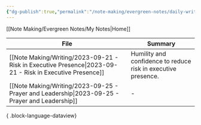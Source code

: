 ```yaml
---
{"dg-publish":true,"permalink":"/note-making/evergreen-notes/daily-writing-challenges/","tags":["writing"],"created":"","updated":""}
---
```


[[Note Making/Evergreen Notes/My Notes\|Home]]

| File                                                                                                        | Summary                                                       |
| ----------------------------------------------------------------------------------------------------------- | ------------------------------------------------------------- |
| [[Note Making/Writing/2023-09-21 - Risk in Executive Presence\|2023-09-21 - Risk in Executive Presence]] | Humility and confidence to reduce risk in executive presence. |
| [[Note Making/Writing/2023-09-25 - Prayer and Leadership\|2023-09-25 - Prayer and Leadership]]           | \-                                                            |

{ .block-language-dataview}
